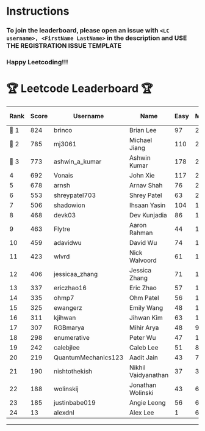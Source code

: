 # Instructions
### To join the leaderboard, please open an issue with `<LC username>, <FirstName LastName>` in the description and USE THE REGISTRATION ISSUE TEMPLATE
### Happy Leetcoding!!!


# 🏆 Leetcode Leaderboard 🏆

| Rank | Score | Username       | Name | Easy | Medium | Hard | Problems Solved |
|------|----------------|-----------------|-------------------|--------------|--------------|--------------|--------------|
| 🥇 1 | 824 | brinco | Brian Lee | 97 | 299 | 43 | 439 |
| 🥈 2 | 785 | mj3061 | Michael Jiang | 110 | 273 | 43 | 426 |
| 🥉 3 | 773 | ashwin_a_kumar | Ashwin Kumar | 178 | 266 | 21 | 465 |
| 4 | 692 | Vonais | John Xie | 117 | 235 | 35 | 387 |
| 5 | 678 | arnsh | Arnav Shah | 76 | 223 | 52 | 351 |
| 6 | 553 | shreypatel703 | Shrey Patel | 63 | 209 | 24 | 296 |
| 7 | 506 | shadowion | Ihsaan Yasin | 104 | 171 | 20 | 295 |
| 8 | 468 | devk03 | Dev Kunjadia | 86 | 176 | 10 | 272 |
| 9 | 463 | Flytre | Aaron Rahman | 44 | 148 | 41 | 233 |
| 10 | 459 | adavidwu | David Wu | 74 | 152 | 27 | 253 |
| 11 | 423 | wlvrd | Nick Walvoord | 61 | 160 | 14 | 235 |
| 12 | 406 | jessicaa_zhang | Jessica Zhang | 71 | 142 | 17 | 230 |
| 13 | 337 | ericzhao16 | Eric Zhao | 57 | 125 | 10 | 192 |
| 14 | 335 | ohmp7 | Ohm Patel | 56 | 123 | 11 | 190 |
| 15 | 325 | ewangerz | Emily Wang | 48 | 110 | 19 | 177 |
| 16 | 311 | kjihwan | Jihwan Kim | 63 | 103 | 14 | 180 |
| 17 | 307 | RGBmarya | Mihir Arya | 48 | 98 | 21 | 167 |
| 18 | 298 | enumerative | Peter Wu | 47 | 106 | 13 | 166 |
| 19 | 242 | calebjlee | Caleb Lee | 51 | 82 | 9 | 142 |
| 20 | 219 | QuantumMechanics123 | Aadit Jain | 43 | 73 | 10 | 126 |
| 21 | 190 | nishtothekish | Nikhil Vaidyanathan | 37 | 39 | 25 | 101 |
| 22 | 188 | wolinskij | Jonathan Wolinski | 43 | 68 | 3 | 114 |
| 23 | 185 | justinbabe019 | Angie Leong | 56 | 60 | 3 | 119 |
| 24 | 13 | alexdnl | Alex Lee | 1 | 6 | 0 | 7 |
---
